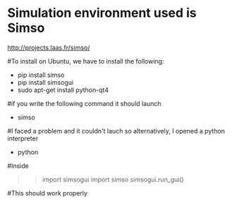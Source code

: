 # Simulation environment used is Simso

http://projects.laas.fr/simso/


#To install on Ubuntu, we have to install the following:

- pip install simso
- pip install simsogui
- sudo apt-get install python-qt4

#if you write the following command it should launch

- simso

#I faced a problem and it couldn't lauch so alternatively, I opened a python interpreter

- python

#Inside

>>import simsogui
>>import simso
>>simsogui.run_gui()

#This should work properly
